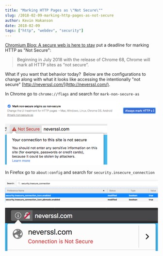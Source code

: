 ```yaml
---
title: "Marking HTTP Pages as \"Not Secure\""
slug: /2018-02-09-marking-http-pages-as-not-secure
author: Kevin Hakanson
date: 2018-02-09
tags: ["http", "webdev", "security"]
---
```

[Chromium Blog: A secure web is here to stay](https://blog.chromium.org/2018/02/a-secure-web-is-here-to-stay.html) put a deadline for marking HTTP as "Not Secure":

> Beginning in July 2018 with the release of Chrome 68, Chrome will mark all HTTP sites as “not secure”.

What if you want that behavior today?  Below are the configurations to change along with what it looks like accessing the intentionally "not secure" [http://neverssl.com/](http://neverssl.com/).

In Chrome go to `chrome://flags` and search for `mark-non-secure-as`

![](images/pastedImage_4.png)

![](images/pastedImage_6.png)

In Firefox go to `about:config` and search for `security.insecure_connection`

![](images/pastedImage_5.png)

![](images/pastedImage_7.png)
